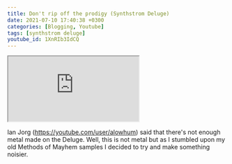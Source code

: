 ```yaml
---
title: Don't rip off the prodigy (Synthstrom Deluge)
date: 2021-07-10 17:40:38 +0300
categories: [Blogging, Youtube]
tags: [synthstrom deluge]
youtube_id: 1XnRIb3IdCQ
---
```



<div class="embed-responsive embed-responsive-16by9" >
    <iframe class="embed-responsive-item"  src="https://www.youtube.com/embed/{{ page.youtube_id }}"></iframe>
</div>

Ian Jorg (https://youtube.com/user/alowhum) said that there's not enough metal made on the Deluge. Well, this is not metal but as I stumbled upon my old Methods of Mayhem samples I decided to try and make something noisier.